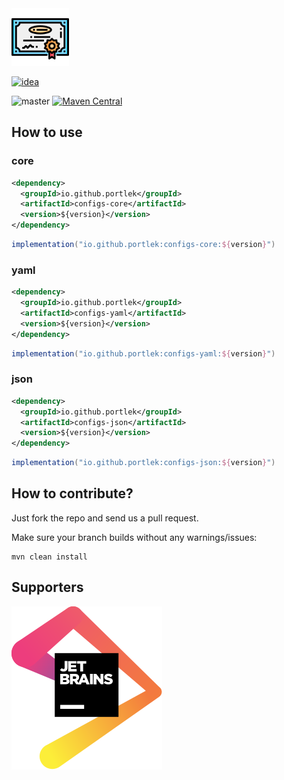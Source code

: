 <img src="logo/logo.svg" width="92px"/>

[![idea](https://www.elegantobjects.org/intellij-idea.svg)](https://www.jetbrains.com/idea/)

![master](https://github.com/portlek/ppom/workflows/build/badge.svg)
[![Maven Central](https://img.shields.io/maven-central/v/io.github.portlek/config-parent?label=version)](https://repo1.maven.org/maven2/io/github/portlek/configs-parent/)

## How to use

### core
```xml
<dependency>
  <groupId>io.github.portlek</groupId>
  <artifactId>configs-core</artifactId>
  <version>${version}</version>
</dependency>
```

```groovy
implementation("io.github.portlek:configs-core:${version}")
```

### yaml
```xml
<dependency>
  <groupId>io.github.portlek</groupId>
  <artifactId>configs-yaml</artifactId>
  <version>${version}</version>
</dependency>
```

```groovy
implementation("io.github.portlek:configs-yaml:${version}")
```

### json
```xml
<dependency>
  <groupId>io.github.portlek</groupId>
  <artifactId>configs-json</artifactId>
  <version>${version}</version>
</dependency>
```

```groovy
implementation("io.github.portlek:configs-json:${version}")
```

## How to contribute?

Just fork the repo and send us a pull request.

Make sure your branch builds without any warnings/issues:

```
mvn clean install
```

## Supporters

[![Jetbrains](logo/jetbrains.svg)](https://www.jetbrains.com/?from=configs)
